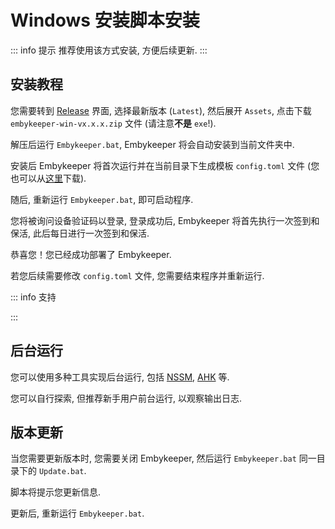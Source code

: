 # Windows 安装脚本安装

::: info 提示
推荐使用该方式安装, 方便后续更新.
:::

## 安装教程

您需要转到 [Release](https://github.com/emby-keeper/embykeeper/releases) 界面, 选择最新版本 (`Latest`), 然后展开 `Assets`, 点击下载 `embykeeper-win-vx.x.x.zip` 文件 (请注意**不是** `exe`!).

解压后运行 `Embykeeper.bat`, Embykeeper 将会自动安装到当前文件夹中.

安装后 Embykeeper 将首次运行并在当前目录下生成模板 `config.toml` 文件 (您也可以从[这里](https://github.com/emby-keeper/embykeeper/blob/main/config.example.toml)下载).

<!--@include: ./_简要配置.md-->

随后, 重新运行 `Embykeeper.bat`, 即可启动程序.

您将被询问设备验证码以登录, 登录成功后, Embykeeper 将首先执行一次签到和保活, 此后每日进行一次签到和保活.

恭喜您！您已经成功部署了 Embykeeper.

若您后续需要修改 `config.toml` 文件, 您需要结束程序并重新运行.

::: info 支持

<!--@include: ./_支持.md-->

:::

## 后台运行

您可以使用多种工具实现后台运行, 包括 [NSSM](https://nssm.cc/), [AHK](https://superuser.com/a/1106399) 等.

您可以自行探索, 但推荐新手用户前台运行, 以观察输出日志.

## 版本更新

当您需要更新版本时, 您需要关闭 Embykeeper, 然后运行 `Embykeeper.bat` 同一目录下的 `Update.bat`.

脚本将提示您更新信息.

更新后, 重新运行 `Embykeeper.bat`.
